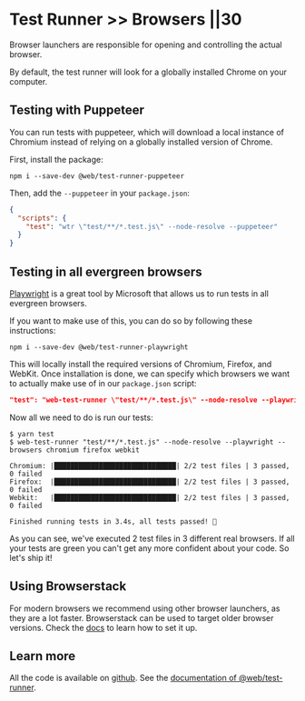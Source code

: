 # Test Runner >> Browsers ||30

Browser launchers are responsible for opening and controlling the actual browser.

By default, the test runner will look for a globally installed Chrome on your computer.

## Testing with Puppeteer

You can run tests with puppeteer, which will download a local instance of Chromium instead of relying on a globally installed version of Chrome.

First, install the package:

```
npm i --save-dev @web/test-runner-puppeteer
```

Then, add the `--puppeteer` in your `package.json`:

```json
{
  "scripts": {
    "test": "wtr \"test/**/*.test.js\" --node-resolve --puppeteer"
  }
}
```

## Testing in all evergreen browsers

[Playwright](https://github.com/microsoft/playwright) is a great tool by Microsoft that allows us to run tests in all evergreen browsers.

If you want to make use of this, you can do so by following these instructions:

```
npm i --save-dev @web/test-runner-playwright
```

This will locally install the required versions of Chromium, Firefox, and WebKit. Once installation is done, we can specify which browsers we want to actually make use of in our `package.json` script:

```json
"test": "web-test-runner \"test/**/*.test.js\" --node-resolve --playwright --browsers chromium firefox webkit",
```

Now all we need to do is run our tests:

```
$ yarn test
$ web-test-runner "test/**/*.test.js" --node-resolve --playwright --browsers chromium firefox webkit

Chromium: |██████████████████████████████| 2/2 test files | 3 passed, 0 failed
Firefox:  |██████████████████████████████| 2/2 test files | 3 passed, 0 failed
Webkit:   |██████████████████████████████| 2/2 test files | 3 passed, 0 failed

Finished running tests in 3.4s, all tests passed! 🎉
```

As you can see, we've executed 2 test files in 3 different real browsers.
If all your tests are green you can't get any more confident about your code. So let's ship it!

## Using Browserstack

For modern browsers we recommend using other browser launchers, as they are a lot faster. Browserstack can be used to target older browser versions. Check the [docs](../../docs/test-runner/browser-launchers/browserstack.md) to learn how to set it up.

## Learn more

All the code is available on [github](https://github.com/modernweb-dev/example-projects/tree/master/guides/test-runner).
See the [documentation of @web/test-runner](../../docs/test-runner/overview.md).
